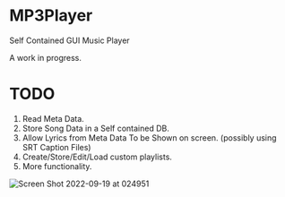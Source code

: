 # MP3Player
Self Contained GUI Music Player

A work in progress.  

# TODO
1. Read Meta Data.
1. Store Song Data in a Self contained DB.
1. Allow Lyrics from Meta Data To be Shown on screen. (possibly using SRT Caption Files)
1. Create/Store/Edit/Load custom playlists.
1. More functionality.

![Screen Shot 2022-09-19 at 024951](https://user-images.githubusercontent.com/22861678/190972513-4deb5439-92bc-4d67-8a4c-f3eb48c72775.png)
